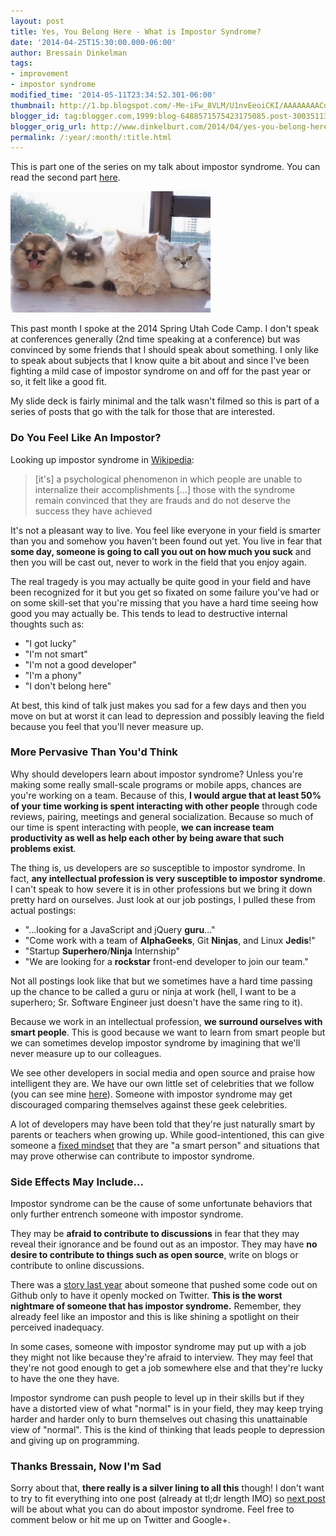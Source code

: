 ```yaml
---
layout: post
title: Yes, You Belong Here - What is Impostor Syndrome?
date: '2014-04-25T15:30:00.000-06:00'
author: Bressain Dinkelman
tags:
- improvement
- impostor syndrome
modified_time: '2014-05-11T23:34:52.301-06:00'
thumbnail: http://1.bp.blogspot.com/-Me-iFw_8VLM/U1nvEeoiCKI/AAAAAAAACdQ/os6NPeCkchs/s72-c/Imposter.jpg
blogger_id: tag:blogger.com,1999:blog-6488571575423175085.post-3003511316839113611
blogger_orig_url: http://www.dinkelburt.com/2014/04/yes-you-belong-here-what-is-impostor.html
permalink: /:year/:month/:title.html
---
```

This is part one of the series on my talk about impostor syndrome. You can read the second part [here](/blog/2014-05-11-yes-you-belong-here-overcoming-impostor/).

<div markdown="1" class="inline-image">
    <img src="/blog/images/Imposter.jpg" alt="three cats one dog all fluff" style="height:194px;width:320px;" />
</div>

This past month I spoke at the 2014 Spring Utah Code Camp. I don't speak at conferences generally (2nd time speaking at a conference) but was convinced by some friends that I should speak about something. I only like to speak about subjects that I know quite a bit about and since I've been fighting a mild case of impostor syndrome on and off for the past year or so, it felt like a good fit.

My slide deck is fairly minimal and the talk wasn't filmed so this is part of a series of posts that go with the talk for those that are interested.
<!--more-->

### Do You Feel Like An Impostor?

Looking up impostor syndrome in [Wikipedia](http://en.wikipedia.org/wiki/Impostor_syndrome):

>[it's] a psychological phenomenon in which people are unable to internalize their accomplishments […] those with the syndrome remain convinced that they are frauds and do not deserve the success they have achieved

It's not a pleasant way to live. You feel like everyone in your field is smarter than you and somehow you haven't been found out yet. You live in fear that **some day, someone is going to call you out on how much you suck** and then you will be cast out, never to work in the field that you enjoy again.

The real tragedy is you may actually be quite good in your field and have been recognized for it but you get so fixated on some failure you've had or on some skill-set that you're missing that you have a hard time seeing how good you may actually be. This tends to lead to destructive internal thoughts such as:

* "I got lucky"
* "I'm not smart"
* "I'm not a good developer"
* "I'm a phony"
* "I don't belong here"

At best, this kind of talk just makes you sad for a few days and then you move on but at worst it can lead to depression and possibly leaving the field because you feel that you'll never measure up.

### More Pervasive Than You'd Think

Why should developers learn about impostor syndrome? Unless you're making some really small-scale programs or mobile apps, chances are you're working on a team. Because of this, **I would argue that at least 50% of your time working is spent interacting with other people** through code reviews, pairing, meetings and general socialization. Because so much of our time is spent interacting with people, **we can increase team productivity as well as help each other by being aware that such problems exist**.

The thing is, us developers are *so* susceptible to impostor syndrome. In fact, **any intellectual profession is very susceptible to impostor syndrome**. I can't speak to how severe it is in other professions but we bring it down pretty hard on ourselves. Just look at our job postings, I pulled these from actual postings:

* "...looking for a JavaScript and jQuery **guru**..."
* "Come work with a team of **AlphaGeeks**, Git **Ninjas**, and Linux **Jedis**!"
* "Startup **Superhero**/**Ninja** Internship"
* "We are looking for a **rockstar** front-end developer to join our team."

Not all postings look like that but we sometimes have a hard time passing up the chance to be called a guru or ninja at work (hell, I want to be a superhero; Sr. Software Engineer just doesn't have the same ring to it).

Because we work in an intellectual profession, **we surround ourselves with smart people**. This is good because we want to learn from smart people but we can sometimes develop impostor syndrome by imagining that we'll never measure up to our colleagues.

We see other developers in social media and open source and praise how intelligent they are. We have our own little set of celebrities that we follow (you can see mine [here](https://twitter.com/bressain/following)). Someone with impostor syndrome may get discouraged comparing themselves against these geek celebrities.

A lot of developers may have been told that they're just naturally smart by parents or teachers when growing up. While good-intentioned, this can give someone a [fixed mindset](http://en.wikipedia.org/wiki/Mindset#Fixed_mindset_and_growth_mindset) that they are "a smart person" and situations that may prove otherwise can contribute to impostor syndrome.

### Side Effects May Include...

Impostor syndrome can be the cause of some unfortunate behaviors that only further entrench someone with impostor syndrome.

They may be **afraid to contribute to discussions** in fear that they may reveal their ignorance and be found out as an impostor. They may have **no desire to contribute to things such as open source**, write on blogs or contribute to online discussions.

There was a [story last year](http://harthur.wordpress.com/2013/01/24/771/) about someone that pushed some code out on Github only to have it openly mocked on Twitter. **This is the worst nightmare of someone that has impostor syndrome.** Remember, they already feel like an impostor and this is like shining a spotlight on their perceived inadequacy.

In some cases, someone with impostor syndrome may put up with a job they might not like because they're afraid to interview. They may feel that they're not good enough to get a job somewhere else and that they're lucky to have the one they have.

Impostor syndrome can push people to level up in their skills but if they have a distorted view of what "normal" is in your field, they may keep trying harder and harder only to burn themselves out chasing this unattainable view of "normal". This is the kind of thinking that leads people to depression and giving up on programming.

### Thanks Bressain, Now I'm Sad

Sorry about that, **there really is a silver lining to all this** though! I don't want to try to fit everything into one post (already at tl;dr length IMO) so [next post](/blog/2014-05-11-yes-you-belong-here-overcoming-impostor/) will be about what you can do about impostor syndrome. Feel free to comment below or hit me up on Twitter and Google+.

<script async class="speakerdeck-embed" data-id="7e2c6cb08eea0131941d3e2d8ace8b00" data-ratio="1.33333333333333" src="//speakerdeck.com/assets/embed.js"></script>
